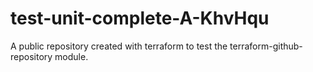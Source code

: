 # test-unit-complete-A-KhvHqu
A public repository created with terraform to test the terraform-github-repository module.
